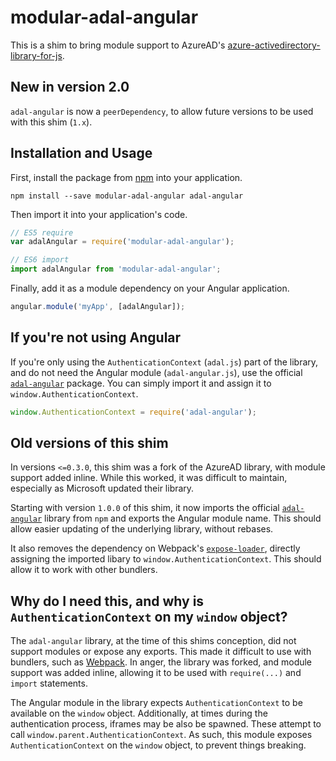 # modular-adal-angular
This is a shim to bring module support to AzureAD's [azure-activedirectory-library-for-js](https://github.com/AzureAD/azure-activedirectory-library-for-js).


## New in version 2.0

`adal-angular` is now a `peerDependency`, to allow future versions to be used with this shim (`1.x`).


## Installation and Usage

First, install the package from [npm](https://www.npmjs.com/package/modular-adal-angular) into your application.

```
npm install --save modular-adal-angular adal-angular
```

Then import it into your application's code.

```js
// ES5 require
var adalAngular = require('modular-adal-angular');

// ES6 import
import adalAngular from 'modular-adal-angular';
```

Finally, add it as a module dependency on your Angular application.

```js
angular.module('myApp', [adalAngular]);
```


## If you're not using Angular

If you're only using the `AuthenticationContext` (`adal.js`) part of the library, and do not need the Angular module (`adal-angular.js`), use the official [`adal-angular`](https://www.npmjs.com/package/adal-angular) package. You can simply import it and assign it to `window.AuthenticationContext`.

```js
window.AuthenticationContext = require('adal-angular');
```


## Old versions of this shim

In versions `<=0.3.0`, this shim was a fork of the AzureAD library, with module support added inline.
While this worked, it was difficult to maintain, especially as Microsoft updated their library.

Starting with version `1.0.0` of this shim, it now imports the official [`adal-angular`](https://www.npmjs.com/package/adal-angular) library from `npm` and exports the Angular module name.
This should allow easier updating of the underlying library, without rebases.

It also removes the dependency on Webpack's [`expose-loader`](https://github.com/webpack/expose-loader),
directly assigning the imported libary to `window.AuthenticationContext`. This should allow it to work with other bundlers.


## Why do I need this, and why is `AuthenticationContext` on my `window` object?

The `adal-angular` library, at the time of this shims conception, did not support modules or expose any exports.
This made it difficult to use with bundlers, such as [Webpack](https://github.com/webpack/webpack).
In anger, the library was forked, and module support was added inline, allowing it to be used with `require(...)` and `import` statements.

The Angular module in the library expects `AuthenticationContext` to be available on the `window` object.
Additionally, at times during the authentication process, iframes may be also be spawned.
These attempt to call `window.parent.AuthenticationContext`.
As such, this module exposes `AuthenticationContext` on the `window` object, to prevent things breaking.
